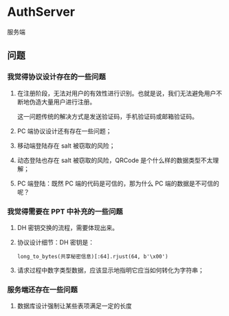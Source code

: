 # AuthServer
服务端

## 问题

### 我觉得协议设计存在的一些问题

1. 在注册阶段，无法对用户的有效性进行识别。也就是说，我们无法避免用户不断地伪造大量用户进行注册。

   这一问题传统的解决方式是发送验证码，手机验证码或邮箱验证码。

2. PC 端协议设计还有存在一些问题；

3. 移动端登陆存在 salt 被窃取的风险；

4. 动态登陆也存在 salt 被窃取的风险，QRCode 是个什么样的数据类型不太理解；

5. PC 端登陆：既然 PC 端的代码是可信的，那为什么 PC 端的数据是不可信的呢？

### 我觉得需要在 PPT 中补充的一些问题

1. DH 密钥交换的流程，需要体现出来。

2. 协议设计细节：DH 密钥是：

   ```
   long_to_bytes(共享秘密信息)[:64].rjust(64, b'\x00')
   ```

3. 请求过程中数字类型数据，应该显示地指明它应当如何转化为字符串；

### 服务端还存在一些问题

1. 数据库设计强制让某些表项满足一定的长度